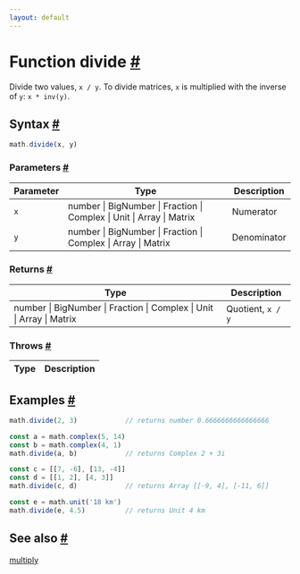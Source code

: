 ```yaml
---
layout: default
---
```


<!-- Note: This file is automatically generated from source code comments. Changes made in this file will be overridden. -->

<h1 id="function-divide">Function divide <a href="#function-divide" title="Permalink">#</a></h1>

Divide two values, `x / y`.
To divide matrices, `x` is multiplied with the inverse of `y`: `x * inv(y)`.


<h2 id="syntax">Syntax <a href="#syntax" title="Permalink">#</a></h2>

```js
math.divide(x, y)
```

<h3 id="parameters">Parameters <a href="#parameters" title="Permalink">#</a></h3>

Parameter | Type | Description
--------- | ---- | -----------
`x` | number &#124; BigNumber &#124; Fraction &#124; Complex &#124; Unit &#124; Array &#124; Matrix | Numerator
`y` | number &#124; BigNumber &#124; Fraction &#124; Complex &#124; Array &#124; Matrix | Denominator

<h3 id="returns">Returns <a href="#returns" title="Permalink">#</a></h3>

Type | Description
---- | -----------
number &#124; BigNumber &#124; Fraction &#124; Complex &#124; Unit &#124; Array &#124; Matrix | Quotient, `x / y`


<h3 id="throws">Throws <a href="#throws" title="Permalink">#</a></h3>

Type | Description
---- | -----------


<h2 id="examples">Examples <a href="#examples" title="Permalink">#</a></h2>

```js
math.divide(2, 3)            // returns number 0.6666666666666666

const a = math.complex(5, 14)
const b = math.complex(4, 1)
math.divide(a, b)            // returns Complex 2 + 3i

const c = [[7, -6], [13, -4]]
const d = [[1, 2], [4, 3]]
math.divide(c, d)            // returns Array [[-9, 4], [-11, 6]]

const e = math.unit('18 km')
math.divide(e, 4.5)          // returns Unit 4 km
```


<h2 id="see-also">See also <a href="#see-also" title="Permalink">#</a></h2>

[multiply](multiply.html)
